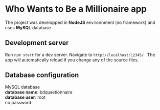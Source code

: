 <h1>Who Wants to Be a Millionaire app</h1>

The project was developped in **NodeJS** environnment (no framework) and uses  **MySQL** database


<h2>Development server</h2>
Run <code>npm start</code> for a dev server. 
Navigate to <code>http://localhost:12345/ </code>
The app will automatically reload if you change any of the source files.


<h2>Database configuration</h2>

MySQL database <br>
**database name**: bdqusetionnaire <br>
**database user**: root<br>
no password
